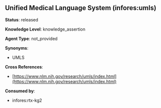 [//]: # (DO NOT MANUALLY EDIT THIS FILE. IT IS GENERATED FROM A TEMPLATE.)

## Unified Medical Language System (infores:umls)

**Status**: released
  
**Knowledge Level**: knowledge_assertion
  
**Agent Type**: not_provided

**Synonyms**:

- UMLS

**Cross References**:

- [https://www.nlm.nih.gov/research/umls/index.html](https://www.nlm.nih.gov/research/umls/index.html)


**Consumed by**:

- infores:rtx-kg2